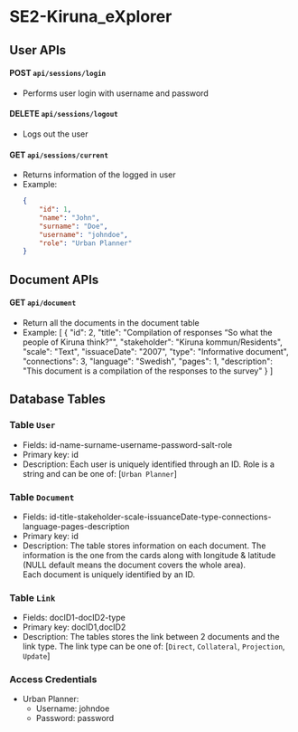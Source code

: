 # SE2-Kiruna_eXplorer

## User APIs
#### POST `api/sessions/login`
- Performs user login with username and password
#### DELETE `api/sessions/logout`
- Logs out the user
#### GET `api/sessions/current`
- Returns information of the logged in user
- Example: 
    ```json
    {
        "id": 1,
        "name": "John",
        "surname": "Doe",
        "username": "johndoe",
        "role": "Urban Planner"
    }
    ```

## Document APIs
#### GET `api/document`
- Return all the documents in the document table
- Example: 
  [
  {
    "id": 2,
    "title": "Compilation of responses “So what the people of Kiruna think?”",
    "stakeholder": "Kiruna kommun/Residents",
    "scale": "Text",
    "issuaceDate": "2007",
    "type": "Informative document",
    "connections": 3,
    "language": "Swedish",
    "pages": 1,
    "description": "This document is a compilation of the responses to the survey"
  }
  ]

## Database Tables
### Table `User`
- Fields: id-name-surname-username-password-salt-role
- Primary key: id
- Description: Each user is uniquely identified through an ID. Role is a string and can be one of: [`Urban Planner`]

### Table `Document`
- Fields: id-title-stakeholder-scale-issuanceDate-type-connections-language-pages-description
- Primary key: id
- Description: The table stores information on each document. The information is the one from the cards along with longitude & latitude (NULL default means the document covers the whole area).  
Each document is uniquely identified by an ID. 

### Table `Link`
- Fields: docID1-docID2-type
- Primary key: docID1,docID2
- Description: The tables stores the link between 2 documents and the link type. The link type can be one of: [`Direct`, `Collateral`, `Projection`, `Update`]

### Access Credentials
- Urban Planner: 
    - Username: johndoe
    - Password: password


